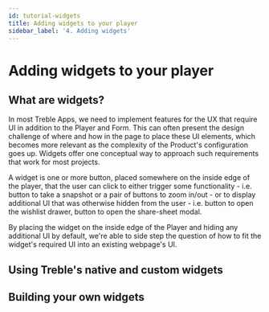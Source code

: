 ```yaml
---
id: tutorial-widgets
title: Adding widgets to your player
sidebar_label: '4. Adding widgets'
---
```


# Adding widgets to your player

## What are widgets?

In most Treble Apps, we need to implement features for the UX that require UI in addition to the Player and Form. This can often present the design challenge of where and how in the page to place these UI elements, which becomes more relevant as the complexity of the Product's configuration goes up. Widgets offer one conceptual way to approach such requirements that work for most projects.

A widget is one or more button, placed somewhere on the inside edge of the player, that the user can click to either trigger some functionality - i.e. button to take a snapshot or a pair of buttons to zoom in/out - or to display additional UI that was otherwise hidden from the user - i.e. button to open the wishlist drawer, button to open the share-sheet modal.

By placing the widget on the inside edge of the Player and hiding any additional UI by default, we're able to side step the question of how to fit the widget's required UI into an existing webpage's UI.

## Using Treble's native and custom widgets

## Building your own widgets
